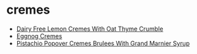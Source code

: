 # cremes

 * [Dairy Free Lemon Cremes With Oat Thyme Crumble](index/d/dairy-free-lemon-cremes-with-oat-thyme-crumble-51238460.json)
 * [Eggnog Cremes](index/e/eggnog-cremes-930.json)
 * [Pistachio Popover Cremes Brulees With Grand Marnier Syrup](index/p/pistachio-popover-cremes-brulees-with-grand-marnier-syrup-105625.json)
